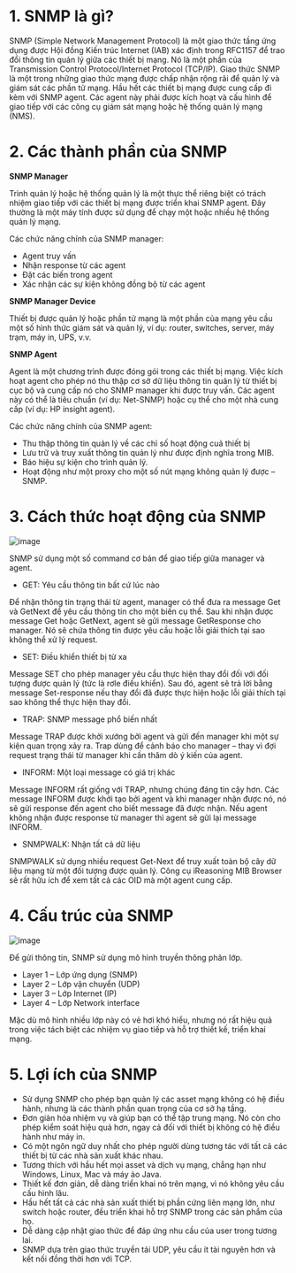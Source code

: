 # 1. SNMP là gì?
  
  SNMP (Simple Network Management Protocol) là một giao thức tầng ứng dụng được Hội đồng Kiến trúc Internet (IAB) xác định trong RFC1157 để trao đổi thông tin quản lý giữa các thiết bị mạng. Nó là một phần của Transmission Control Protocol/Internet Protocol (TCP/IP). Giao thức SNMP là một trong những giao thức mạng được chấp nhận rộng rãi để quản lý và giám sát các phần tử mạng. Hầu hết các thiết bị mạng được cung cấp đi kèm với SNMP agent. Các agent này phải được kích hoạt và cấu hình để giao tiếp với các công cụ giám sát mạng hoặc hệ thống quản lý mạng (NMS).
  
# 2. Các thành phần của SNMP

  **SNMP Manager**
  
  Trình quản lý hoặc hệ thống quản lý là một thực thể riêng biệt có trách nhiệm giao tiếp với các thiết bị mạng được triển khai SNMP agent. Đây thường là một máy tính được sử dụng để chạy một hoặc nhiều hệ thống quản lý mạng.

  Các chức năng chính của SNMP manager:

   - Agent truy vấn
   - Nhận response từ các agent
   - Đặt các biến trong agent
   - Xác nhận các sự kiện không đồng bộ từ các agent
    
  **SNMP Manager Device**
    
   Thiết bị được quản lý hoặc phần tử mạng là một phần của mạng yêu cầu một số hình thức giám sát và quản lý, ví dụ: router, switches, server, máy trạm, máy in, UPS, v.v.
    
  **SNMP Agent**
  
  Agent là một chương trình được đóng gói trong các thiết bị mạng. Việc kích hoạt agent cho phép nó thu thập cơ sở dữ liệu thông tin quản lý từ thiết bị cục bộ và cung cấp nó cho SNMP manager khi được truy vấn. Các agent này có thể là tiêu chuẩn (ví dụ: Net-SNMP) hoặc cụ thể cho một nhà cung cấp (ví dụ: HP insight agent).

  Các chức năng chính của SNMP agent:

   - Thu thập thông tin quản lý về các chỉ số hoạt động cuả thiết bị
   - Lưu trữ và truy xuất thông tin quản lý như được định nghĩa trong MIB.
   - Báo hiệu sự kiện cho trình quản lý.
   - Hoạt động như một proxy cho một số nút mạng không quản lý được – SNMP.
    
# 3. Cách thức hoạt động của SNMP

  ![image](https://user-images.githubusercontent.com/55913475/157618603-f00d2dcf-209f-4f23-b0ca-5dadef6d95bb.png)
  
  SNMP sử dụng một số command cơ bản để giao tiếp giữa manager và agent.
    
   - GET: Yêu cầu thông tin bất cứ lúc nào
  
  Để nhận thông tin trạng thái từ agent, manager có thể đưa ra message Get và GetNext để yêu cầu thông tin cho một biến cụ thể. Sau khi nhận được message Get hoặc GetNext, agent sẽ gửi message GetResponse cho manager. Nó sẽ chứa thông tin được yêu cầu hoặc lỗi giải thích tại sao không thể xử lý request.
    
   - SET: Điều khiển thiết bị từ xa 
  
  Message SET cho phép manager yêu cầu thực hiện thay đổi đối với đối tượng được quản lý (tức là rơle điều khiển). Sau đó, agent sẽ trả lời bằng message Set-response nếu thay đổi đã được thực hiện hoặc lỗi giải thích tại sao không thể thực hiện thay đổi.
    
   - TRAP: SNMP message phổ biến nhất
 
 Message TRAP được khởi xướng bởi agent và gửi đến manager khi một sự kiện quan trọng xảy ra. Trap dùng để cảnh báo cho manager – thay vì đợi request trạng thái từ manager khi cần thăm dò ý kiến của agent.
    
   - INFORM: Một loại message có giá trị khác
  
  Message INFORM rất giống với TRAP, nhưng chúng đáng tin cậy hơn. Các message INFORM được khởi tạo bởi agent và khi manager nhận được nó, nó sẽ gửi response đến agent cho biết message đã được nhận. Nếu agent không nhận được response từ manager thì agent sẽ gửi lại message INFORM.
    
   - SNMPWALK: Nhận tất cả dữ liệu
  
  SNMPWALK sử dụng nhiều request Get-Next để truy xuất toàn bộ cây dữ liệu mạng từ một đối tượng được quản lý. Công cụ iReasoning MIB Browser sẽ rất hữu ích để xem tất cả các OID mà một agent cung cấp.
  
# 4. Cấu trúc của SNMP

  ![image](https://user-images.githubusercontent.com/55913475/157618699-3f0b76aa-fdbf-43e8-a814-867e5d161069.png)

  Để gửi thông tin, SNMP sử dụng mô hình truyền thông phân lớp.

   - Layer 1 – Lớp ứng dụng (SNMP)
   - Layer 2 – Lớp vận chuyển (UDP)
   - Layer 3 – Lớp Internet (IP)
   - Layer 4 – Lớp Network interface
  
  Mặc dù mô hình nhiều lớp này có vẻ hơi khó hiểu, nhưng nó rất hiệu quả trong việc tách biệt các nhiệm vụ giao tiếp và hỗ trợ thiết kế, triển khai mạng.
  
# 5. Lợi ích của SNMP

  - Sử dụng SNMP cho phép bạn quản lý các asset mạng không có hệ điều hành, nhưng là các thành phần quan trọng của cơ sở hạ tầng. 
  - Đơn giản hóa nhiệm vụ và giúp bạn có thể tập trung mạng. Nó còn cho phép kiểm soát hiệu quả hơn, ngay cả đối với thiết bị không có hệ điều hành như máy in.
  - Có một ngôn ngữ duy nhất cho phép người dùng tương tác với tất cả các thiết bị từ các nhà sản xuất khác nhau.
  - Tương thích với hầu hết mọi asset và dịch vụ mạng, chẳng hạn như Windows, Linux, Mac và máy ảo Java.
  - Thiết kế đơn giản, dễ dàng triển khai nó trên mạng, vì nó không yêu cầu cấu hình lâu.
  - Hầu hết tất cả các nhà sản xuất thiết bị phần cứng liên mạng lớn, như switch hoặc router, đều triển khai hỗ trợ SNMP trong các sản phẩm của họ.
  - Dễ dàng cập nhật giao thức để đáp ứng nhu cầu của user trong tương lai.
  - SNMP dựa trên giao thức truyền tải UDP, yêu cầu ít tài nguyên hơn và kết nối đồng thời hơn với TCP.
